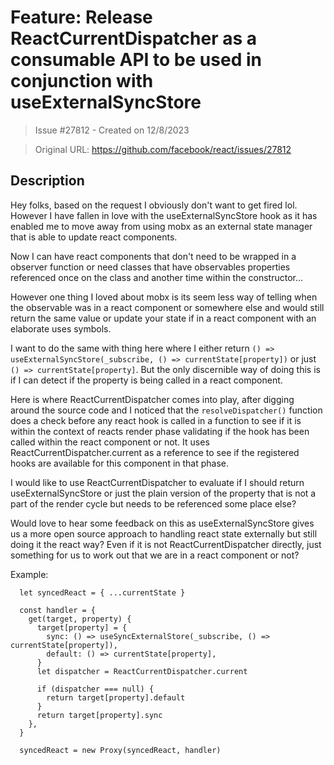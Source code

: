 # Feature: Release ReactCurrentDispatcher as a consumable API to be used in conjunction with useExternalSyncStore

> Issue #27812 - Created on 12/8/2023

> Original URL: https://github.com/facebook/react/issues/27812

## Description

Hey folks, based on the request I obviously don't want to get fired lol. However I have fallen in love with the useExternalSyncStore hook as it has enabled me to move away from using mobx as an external state manager that is able to update react components.

Now I can have react components that don't need to be wrapped in a observer function or need classes that have observables properties referenced once on the class and another time within the constructor...

However one thing I loved about mobx is its seem less way of telling when the observable was in a react component or somewhere else and would still return the same value or update your state if in a react component with an elaborate uses symbols.

I want to do the same with thing here where I either return  `() => useExternalSyncStore(_subscribe, () => currentState[property])` or just `() => currentState[property]`. But the only discernible way of doing this is if I can detect if the property is being called in a react component. 

Here is where ReactCurrentDispatcher comes into play, after digging around the source code and I noticed that the `resolveDispatcher()` function does a check before any react hook is called in a function to see if it is within the context of reacts render phase validating if the hook has been called within the react component or not. It uses ReactCurrentDispatcher.current as a reference to see if the registered hooks are available for this component in that phase. 

I would like to use ReactCurrentDispatcher to evaluate if I should return useExternalSyncStore or just the plain version of the property that is not a part of the render cycle but needs to be referenced some place else?

Would love to hear some feedback on this as useExternalSyncStore gives us a more open source approach to handling react state externally but still doing it the react way? Even if it is not ReactCurrentDispatcher directly, just something for us to work out that we are in a react component or not?

Example:

```
  let syncedReact = { ...currentState }

  const handler = {
    get(target, property) {
      target[property] = {
        sync: () => useSyncExternalStore(_subscribe, () => currentState[property]),
        default: () => currentState[property],
      }
      let dispatcher = ReactCurrentDispatcher.current

      if (dispatcher === null) {
        return target[property].default
      }
      return target[property].sync
    },
  }

  syncedReact = new Proxy(syncedReact, handler)
```

